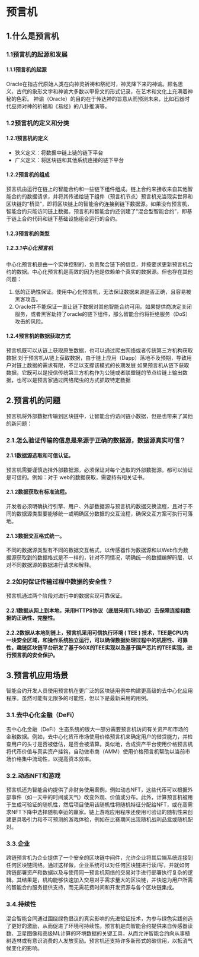 # 预言机
## 1.什么是预言机
### 1.1预言机的起源和发展
#### 1.1.1预言机的起源
Oracle在指古代原始人类在向神灵祈祷和祭祀时，神灵降下来的神谕。顾名思义，古代的象形文字和神谕大多数以甲骨文的形式记录，在艺术和文化上充满着神秘的色彩。
神谕（Oracle）的目的在于传达神的旨意从而预测未来，比如石器时代巫师对神的祈福和《易经》的八卦推演等。
### 1.2预言机的定义和分类
#### 1.2.1预言机的定义
- 狭义定义：将数据中链上链的链下平台
- 广义定义：将区块链和其他系统连接的链下平台
#### 1.2.2预言机的组成
预言机由运行在链上的智能合约和一些链下组件组成。链上合约来接收来自其他智能合约的数据请求，并将其传递给链下组件（预言机节点）预言机充当现实世界和区块链的“桥梁”，即将区块链上的智能合约连接到链下数据源。如果没有预言机，智能合约只能访问链上数据。预言机和智能合约还创建了“混合型智能合约”，即基于链上合约代码和链下基础设施组合运行的合约。
#### 1.2.3预言机的类型
##### 1.2.3.1中心化预言机
中心化预言机是由一个实体控制的，负责聚合链下的信息，并按要求更新预言机合约的数据。中心化预言机是高效的因为他是依赖单个真实的数据源。但也存在其他问题：
1. 低的正确性保证。使用中心化预言机，无法保证数据来源是否正确，且容易被黑客攻击。
2. Oracle并不能保证一直让链下数据对其他智能合约可用。如果提供商决定关闭服务，或者黑客劫持了oracle的链下组件，那么智能合约将拒绝服务（DoS）攻击的风险。 
#### 1.2.4预言机的数据获取方式
预言机既可以从链上获取原生数据，也可以通过爬虫网络或者传统第三方机构获取数据
对于预言机从链上获取数据，由于链上应用（Dapp）落地不及预期，导致用户对链上数据的需求有限，不足以支撑该模式的长期发展
如果预言机从链下获取数据，它既可以是授信传统第三方机构作为公链或者联盟链的节点给链上输出数据，也可以是预言家通过网络爬虫的方式抓取特定数据
## 2.预言机的问题
预言机将外部数据传输到区块链中，让智能合约访问链小数据，但是也带来了其他的新问题：
### 2.1.怎么验证传输的信息是来源于正确的数据源，数据源真实可信？
#### 2.1.1数据源选取和可信认证。
预言机需要谨慎选择外部数据源，必须保证对每个选取的外部数据源，都可以验证是可信的。例如：对于
web的数据获取，需要持有相关证书。
#### 2.1.2数据获取有标准流程。
开发者必须明确执行引擎、用户、外部数据源与预言机的数据交换流程，且对于不同的数据源类型要能够统一或明确区分数据的交互流程，确保交互方案可执行可落地。
#### 2.1.3数据交互格式统一。
不同的数据源类型有不同的数据交互格式，以传感器作为数据源和以Web作为数据源获取到的数据格式是不一样的，针对不同情况，明确统一的数据编解码层，以对不同数据源的数据进行请求和解释。
### 2.2如何保证传输过程中数据的安全性？
预言机通过两个阶段对进行中的数据实现可靠保证。

#### 2.2.1数据从网上到本地，采用HTTPS协议（底层采用TLS协议）去保障连接和数据的正确性、完整性。

#### 2.2.2数据从本地到链上，预言机采用可信执行环境 ( TEE ) 技术，TEE是CPU内一块安全区域，和操作系统独立运行，可以确保数据处理过程中的机密性、可靠性，趣链区块链平台研发了基于SGX的TEE实现以及基于国产芯片的TEE实现，进行预言机的安全保护。
## 3.预言机应用场景
智能合约开发人员使用预言机在更广泛的区块链用例中构建更高级的去中心化应用程序。虽然可能有无限多的可能性，但以下是最新采用的用例。

### 3.1.去中心化金融（DeFi）
去中心化金融（DeFi）生态系统的很大一部分需要预言机访问有关资产和市场的金融数据。例如，去中心化货币市场使用价格预言机来确定用户的借贷能力，并检查用户的头寸是否被低估，是否会被清算。类似地，合成资产平台使用价格预言机将代币价值与真实资产挂钩，自动做市商（AMM）使用价格预言机帮助以当前市场价格集中流动性，以提高资本效率。
### 3.2.动态NFT和游戏
预言机还为智能合约提供了非财务使用案例，例如动态NFT，这些代币可以根据外部事件（如一天中的时间或天气）改变外观、价值或分布。此外，计算预言机被用于生成可验证的随机性，然后项目使用该随机性将随机特征分配给NFT，或在高需求NFT下降中选择随机幸运的赢家。链上游戏应用程序还使用可验证的随机性来创建更具吸引力和不可预测的游戏体验，例如在比赛期间出现随机战利品盒或随机配对。
### 3.3.企业
跨链预言机为企业提供了一个安全的区块链中间件，允许企业将其后端系统连接到任何区块链网络。通过这样做，企业系统可以对任何区块链进行读/写，并就如何跨链部署资产和数据以及与使用同一预言机网络的交易对手进行部署执行复杂的逻辑。其结果是，机构能够快速加入交易对手需求量大的区块链，并快速为用户所需的智能合约服务提供支持，而无需花费时间和开发资源与各个区块链集成。
### 3.4.持续性
混合智能合同通过围绕绿色倡议的真实影响的先进验证技术，为参与绿色实践创造了更好的激励，从而促进了环境可持续性。预言机是向智能合约提供来自传感器读数、卫星图像和高级ML计算的环境数据的关键工具，从而允许智能合约向从事植树造林或有意识消费的人发放奖励。预言机还支持许多新形式的碳信用，以抵消气候变化的影响。